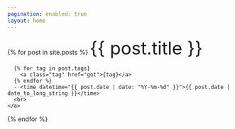 ```yaml
---
pagination: enabled: true
layout: home
---
```


<div class="post-links">
  {% for post in site.posts %}
    <a>
      <a href= "https://pepper-boi.github.io{{ post.url }}" style="font-size: 40px; text-decoration: none">
        {{ post.title }}
      </a>
      <br>
      
      {% for tag in post.tags}
        <a class="tag" href="got">{tag}</a>  
      {% endfor %}
      - <time datetime="{{ post.date | date: "%Y-%m-%d" }}">{{ post.date | date_to_long_string }}</time>
      <br>
    </a>
  {% endfor %}
</div>
